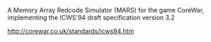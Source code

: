 A Memory Array Redcode Simulator (MARS) for the game CoreWar, implementing the ICWS'94 draft specification version 3.2

http://corewar.co.uk/standards/icws94.htm
